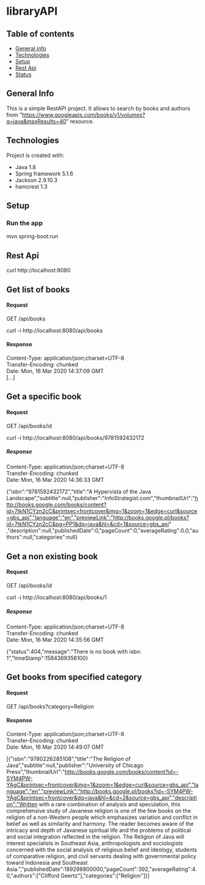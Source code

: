 # libraryAPI

## Table of contents
* [General info](#general-info)
* [Technologies](#technologies)
* [Setup](#setup)
* [Rest Api](#rest-api)
* [Status](#status)

## General Info
This is a simple RestAPI project. It allows to search by books and authors from "https://www.googleapis.com/books/v1/volumes?q=java&maxResults=40" resource.

## Technologies
Project is created with:
- Java 1.8
- Spring framework 5.1.6
- Jackson 2.9.10.3
- hamcrest 1.3

## Setup
### Run the app
mvn spring-boot:run

## Rest Api
curl http://localhost:8080

## Get list of books
#### Request
GET /api/books

curl -i http://localhost:8080/api/books

#### Response

Content-Type: application/json;charset=UTF-8  
Transfer-Encoding: chunked  
Date: Mon, 16 Mar 2020 14:37:09 GMT  
[...]

## Get a specific book
#### Request

GET /api/books/id

curl -i http://localhost:8080/api/books/9781592432172

##### Response

Content-Type: application/json;charset=UTF-8  
Transfer-Encoding: chunked  
Date: Mon, 16 Mar 2020 14:36:33 GMT  

{"isbn":"9781592432172","title":"A Hypervista of the Java Landscape","subtitle":null,"publisher":"InfoStrategist.com","thumbnailUrl":"http://books.google.com/books/content?id=7tkN1CYzn2cC&printsec=frontcover&img=1&zoom=1&edge=curl&source=gbs_api","language":"en","previewLink":"http://books.google.pl/books?id=7tkN1CYzn2cC&pg=PP1&dq=java&hl=&cd=1&source=gbs_api" ,"description":null,"publishedDate":0,"pageCount":0,"averageRating":0.0,"authors":null,"categories":null}

## Get a non existing book
#### Request
GET /api/books/id

curl -i http://localhost:8080/api/books/1

##### Response

Content-Type: application/json;charset=UTF-8  
Transfer-Encoding: chunked  
Date: Mon, 16 Mar 2020 14:35:56 GMT  

{"status":404,"message":"There is no book with isbn: 1","timeStamp":1584369356100}

## Get books from specified category

#### Request
GET /api/books?category=Religion

#### Response

Content-Type: application/json;charset=UTF-8  
Transfer-Encoding: chunked  
Date: Mon, 16 Mar 2020 14:49:07 GMT  

[{"isbn":"9780226285108","title":"The Religion of Java","subtitle":null,"publisher":"University of Chicago Press","thumbnailUrl":"http://books.google.com/books/content?id=-SYM4PW-YAgC&printsec=frontcover&img=1&zoom=1&edge=curl&source=gbs_api","language":"en","previewLink":"http://books.google.pl/books?id=-SYM4PW-YAgC&printsec=frontcover&dq=java&hl=&cd=2&source=gbs_api","description":"Written with a rare combination of analysis and speculation, this comprehensive study of Javanese religion is one of the few books on the religion of a non-Western people which emphasizes variation and conflict in belief as well as similarity and harmony. The reader becomes aware of the intricacy and depth of Javanese spiritual life and the problems of political and social integration reflected in the religion. The Religion of Java will interest specialists in Southeast Asia, anthropologists and sociologists concerned with the social analysis of religious belief and ideology, students of comparative religion, and civil servants dealing with governmental policy toward Indonesia and Southeast Asia.","publishedDate":189298800000,"pageCount":392,"averageRating":4.0,"authors":["Clifford Geertz"],"categories":["Religion"]}]




